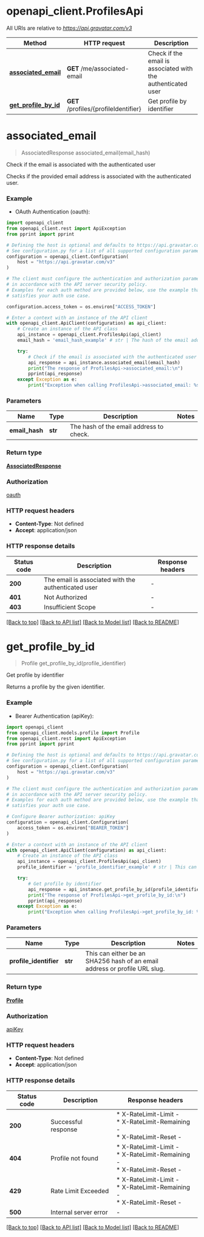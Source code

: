 # openapi_client.ProfilesApi

All URIs are relative to *https://api.gravatar.com/v3*

Method | HTTP request | Description
------------- | ------------- | -------------
[**associated_email**](ProfilesApi.md#associated_email) | **GET** /me/associated-email | Check if the email is associated with the authenticated user
[**get_profile_by_id**](ProfilesApi.md#get_profile_by_id) | **GET** /profiles/{profileIdentifier} | Get profile by identifier


# **associated_email**
> AssociatedResponse associated_email(email_hash)

Check if the email is associated with the authenticated user

Checks if the provided email address is associated with the authenticated user.

### Example

* OAuth Authentication (oauth):

```python
import openapi_client
from openapi_client.rest import ApiException
from pprint import pprint

# Defining the host is optional and defaults to https://api.gravatar.com/v3
# See configuration.py for a list of all supported configuration parameters.
configuration = openapi_client.Configuration(
    host = "https://api.gravatar.com/v3"
)

# The client must configure the authentication and authorization parameters
# in accordance with the API server security policy.
# Examples for each auth method are provided below, use the example that
# satisfies your auth use case.

configuration.access_token = os.environ["ACCESS_TOKEN"]

# Enter a context with an instance of the API client
with openapi_client.ApiClient(configuration) as api_client:
    # Create an instance of the API class
    api_instance = openapi_client.ProfilesApi(api_client)
    email_hash = 'email_hash_example' # str | The hash of the email address to check.

    try:
        # Check if the email is associated with the authenticated user
        api_response = api_instance.associated_email(email_hash)
        print("The response of ProfilesApi->associated_email:\n")
        pprint(api_response)
    except Exception as e:
        print("Exception when calling ProfilesApi->associated_email: %s\n" % e)
```



### Parameters


Name | Type | Description  | Notes
------------- | ------------- | ------------- | -------------
 **email_hash** | **str**| The hash of the email address to check. | 

### Return type

[**AssociatedResponse**](AssociatedResponse.md)

### Authorization

[oauth](../README.md#oauth)

### HTTP request headers

 - **Content-Type**: Not defined
 - **Accept**: application/json

### HTTP response details

| Status code | Description | Response headers |
|-------------|-------------|------------------|
**200** | The email is associated with the authenticated user |  -  |
**401** | Not Authorized |  -  |
**403** | Insufficient Scope |  -  |

[[Back to top]](#) [[Back to API list]](../README.md#documentation-for-api-endpoints) [[Back to Model list]](../README.md#documentation-for-models) [[Back to README]](../README.md)

# **get_profile_by_id**
> Profile get_profile_by_id(profile_identifier)

Get profile by identifier

Returns a profile by the given identifier.

### Example

* Bearer Authentication (apiKey):

```python
import openapi_client
from openapi_client.models.profile import Profile
from openapi_client.rest import ApiException
from pprint import pprint

# Defining the host is optional and defaults to https://api.gravatar.com/v3
# See configuration.py for a list of all supported configuration parameters.
configuration = openapi_client.Configuration(
    host = "https://api.gravatar.com/v3"
)

# The client must configure the authentication and authorization parameters
# in accordance with the API server security policy.
# Examples for each auth method are provided below, use the example that
# satisfies your auth use case.

# Configure Bearer authorization: apiKey
configuration = openapi_client.Configuration(
    access_token = os.environ["BEARER_TOKEN"]
)

# Enter a context with an instance of the API client
with openapi_client.ApiClient(configuration) as api_client:
    # Create an instance of the API class
    api_instance = openapi_client.ProfilesApi(api_client)
    profile_identifier = 'profile_identifier_example' # str | This can either be an SHA256 hash of an email address or profile URL slug.

    try:
        # Get profile by identifier
        api_response = api_instance.get_profile_by_id(profile_identifier)
        print("The response of ProfilesApi->get_profile_by_id:\n")
        pprint(api_response)
    except Exception as e:
        print("Exception when calling ProfilesApi->get_profile_by_id: %s\n" % e)
```



### Parameters


Name | Type | Description  | Notes
------------- | ------------- | ------------- | -------------
 **profile_identifier** | **str**| This can either be an SHA256 hash of an email address or profile URL slug. | 

### Return type

[**Profile**](Profile.md)

### Authorization

[apiKey](../README.md#apiKey)

### HTTP request headers

 - **Content-Type**: Not defined
 - **Accept**: application/json

### HTTP response details

| Status code | Description | Response headers |
|-------------|-------------|------------------|
**200** | Successful response |  * X-RateLimit-Limit -  <br>  * X-RateLimit-Remaining -  <br>  * X-RateLimit-Reset -  <br>  |
**404** | Profile not found |  * X-RateLimit-Limit -  <br>  * X-RateLimit-Remaining -  <br>  * X-RateLimit-Reset -  <br>  |
**429** | Rate Limit Exceeded |  * X-RateLimit-Limit -  <br>  * X-RateLimit-Remaining -  <br>  * X-RateLimit-Reset -  <br>  |
**500** | Internal server error |  -  |

[[Back to top]](#) [[Back to API list]](../README.md#documentation-for-api-endpoints) [[Back to Model list]](../README.md#documentation-for-models) [[Back to README]](../README.md)

